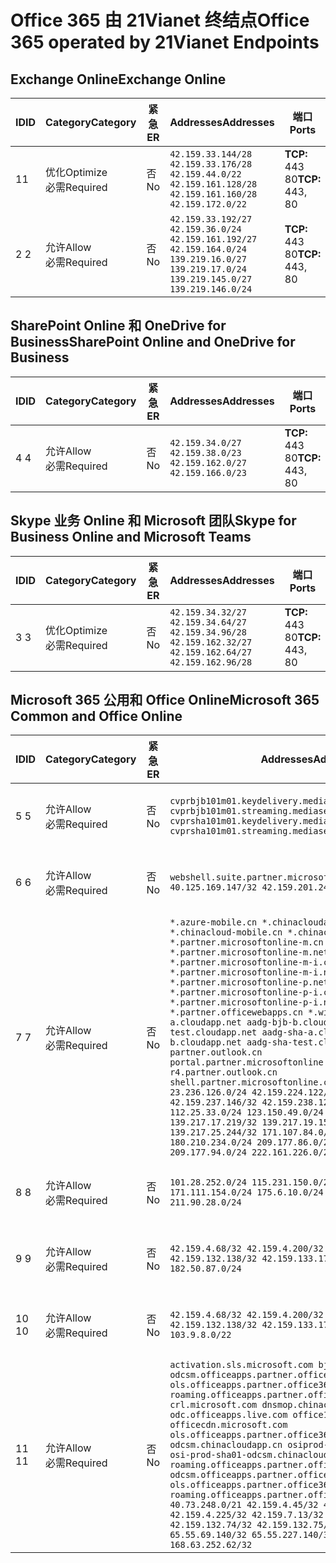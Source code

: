 <!--This file was automatically generated by a script, any manual changes will be overwritten.-->
<!--Please contact the Office 365 Endpoints team with any questions.-->
<!--China endpoints version 2018063000-->
<!--File generated 2018-07-20 14:25:15.9845-->

# <a name="office-365-operated-by-21vianet-endpoints"></a><span data-ttu-id="8bcf1-101">Office 365 由 21Vianet 终结点</span><span class="sxs-lookup"><span data-stu-id="8bcf1-101">Office 365 operated by 21Vianet Endpoints</span></span>


## <a name="exchange-online"></a><span data-ttu-id="8bcf1-102">Exchange Online</span><span class="sxs-lookup"><span data-stu-id="8bcf1-102">Exchange Online</span></span>

<span data-ttu-id="8bcf1-103">ID</span><span class="sxs-lookup"><span data-stu-id="8bcf1-103">ID</span></span> | <span data-ttu-id="8bcf1-104">Category</span><span class="sxs-lookup"><span data-stu-id="8bcf1-104">Category</span></span>             | <span data-ttu-id="8bcf1-105">紧急</span><span class="sxs-lookup"><span data-stu-id="8bcf1-105">ER</span></span> | <span data-ttu-id="8bcf1-106">Addresses</span><span class="sxs-lookup"><span data-stu-id="8bcf1-106">Addresses</span></span>                                                                                                                             | <span data-ttu-id="8bcf1-107">端口</span><span class="sxs-lookup"><span data-stu-id="8bcf1-107">Ports</span></span>           
-- | -------------------- | -- | ------------------------------------------------------------------------------------------------------------------------------------- | ----------------
<span data-ttu-id="8bcf1-108">1</span><span class="sxs-lookup"><span data-stu-id="8bcf1-108">1</span></span>  | <span data-ttu-id="8bcf1-109">优化</span><span class="sxs-lookup"><span data-stu-id="8bcf1-109">Optimize</span></span><BR><span data-ttu-id="8bcf1-110">必需</span><span class="sxs-lookup"><span data-stu-id="8bcf1-110">Required</span></span> | <span data-ttu-id="8bcf1-111">否</span><span class="sxs-lookup"><span data-stu-id="8bcf1-111">No</span></span> | `42.159.33.144/28 42.159.33.176/28 42.159.44.0/22 42.159.161.128/28 42.159.161.160/28 42.159.172.0/22`                                | <span data-ttu-id="8bcf1-112">**TCP:** 443 80</span><span class="sxs-lookup"><span data-stu-id="8bcf1-112">**TCP:** 443, 80</span></span>
<span data-ttu-id="8bcf1-113">2 </span><span class="sxs-lookup"><span data-stu-id="8bcf1-113">2</span></span>  | <span data-ttu-id="8bcf1-114">允许</span><span class="sxs-lookup"><span data-stu-id="8bcf1-114">Allow</span></span><BR><span data-ttu-id="8bcf1-115">必需</span><span class="sxs-lookup"><span data-stu-id="8bcf1-115">Required</span></span>    | <span data-ttu-id="8bcf1-116">否</span><span class="sxs-lookup"><span data-stu-id="8bcf1-116">No</span></span> | `42.159.33.192/27 42.159.36.0/24 42.159.161.192/27 42.159.164.0/24 139.219.16.0/27 139.219.17.0/24 139.219.145.0/27 139.219.146.0/24` | <span data-ttu-id="8bcf1-117">**TCP:** 443 80</span><span class="sxs-lookup"><span data-stu-id="8bcf1-117">**TCP:** 443, 80</span></span>

## <a name="sharepoint-online-and-onedrive-for-business"></a><span data-ttu-id="8bcf1-118">SharePoint Online 和 OneDrive for Business</span><span class="sxs-lookup"><span data-stu-id="8bcf1-118">SharePoint Online and OneDrive for Business</span></span>

<span data-ttu-id="8bcf1-119">ID</span><span class="sxs-lookup"><span data-stu-id="8bcf1-119">ID</span></span> | <span data-ttu-id="8bcf1-120">Category</span><span class="sxs-lookup"><span data-stu-id="8bcf1-120">Category</span></span>          | <span data-ttu-id="8bcf1-121">紧急</span><span class="sxs-lookup"><span data-stu-id="8bcf1-121">ER</span></span> | <span data-ttu-id="8bcf1-122">Addresses</span><span class="sxs-lookup"><span data-stu-id="8bcf1-122">Addresses</span></span>                                                       | <span data-ttu-id="8bcf1-123">端口</span><span class="sxs-lookup"><span data-stu-id="8bcf1-123">Ports</span></span>           
-- | ----------------- | -- | --------------------------------------------------------------- | ----------------
<span data-ttu-id="8bcf1-124">4 </span><span class="sxs-lookup"><span data-stu-id="8bcf1-124">4</span></span>  | <span data-ttu-id="8bcf1-125">允许</span><span class="sxs-lookup"><span data-stu-id="8bcf1-125">Allow</span></span><BR><span data-ttu-id="8bcf1-126">必需</span><span class="sxs-lookup"><span data-stu-id="8bcf1-126">Required</span></span> | <span data-ttu-id="8bcf1-127">否</span><span class="sxs-lookup"><span data-stu-id="8bcf1-127">No</span></span> | `42.159.34.0/27 42.159.38.0/23 42.159.162.0/27 42.159.166.0/23` | <span data-ttu-id="8bcf1-128">**TCP:** 443 80</span><span class="sxs-lookup"><span data-stu-id="8bcf1-128">**TCP:** 443, 80</span></span>

## <a name="skype-for-business-online-and-microsoft-teams"></a><span data-ttu-id="8bcf1-129">Skype 业务 Online 和 Microsoft 团队</span><span class="sxs-lookup"><span data-stu-id="8bcf1-129">Skype for Business Online and Microsoft Teams</span></span>

<span data-ttu-id="8bcf1-130">ID</span><span class="sxs-lookup"><span data-stu-id="8bcf1-130">ID</span></span> | <span data-ttu-id="8bcf1-131">Category</span><span class="sxs-lookup"><span data-stu-id="8bcf1-131">Category</span></span>             | <span data-ttu-id="8bcf1-132">紧急</span><span class="sxs-lookup"><span data-stu-id="8bcf1-132">ER</span></span> | <span data-ttu-id="8bcf1-133">Addresses</span><span class="sxs-lookup"><span data-stu-id="8bcf1-133">Addresses</span></span>                                                                                            | <span data-ttu-id="8bcf1-134">端口</span><span class="sxs-lookup"><span data-stu-id="8bcf1-134">Ports</span></span>           
-- | -------------------- | -- | ---------------------------------------------------------------------------------------------------- | ----------------
<span data-ttu-id="8bcf1-135">3 </span><span class="sxs-lookup"><span data-stu-id="8bcf1-135">3</span></span>  | <span data-ttu-id="8bcf1-136">优化</span><span class="sxs-lookup"><span data-stu-id="8bcf1-136">Optimize</span></span><BR><span data-ttu-id="8bcf1-137">必需</span><span class="sxs-lookup"><span data-stu-id="8bcf1-137">Required</span></span> | <span data-ttu-id="8bcf1-138">否</span><span class="sxs-lookup"><span data-stu-id="8bcf1-138">No</span></span> | `42.159.34.32/27 42.159.34.64/27 42.159.34.96/28 42.159.162.32/27 42.159.162.64/27 42.159.162.96/28` | <span data-ttu-id="8bcf1-139">**TCP:** 443 80</span><span class="sxs-lookup"><span data-stu-id="8bcf1-139">**TCP:** 443, 80</span></span>

## <a name="microsoft-365-common-and-office-online"></a><span data-ttu-id="8bcf1-140">Microsoft 365 公用和 Office Online</span><span class="sxs-lookup"><span data-stu-id="8bcf1-140">Microsoft 365 Common and Office Online</span></span>

<span data-ttu-id="8bcf1-141">ID</span><span class="sxs-lookup"><span data-stu-id="8bcf1-141">ID</span></span> | <span data-ttu-id="8bcf1-142">Category</span><span class="sxs-lookup"><span data-stu-id="8bcf1-142">Category</span></span>          | <span data-ttu-id="8bcf1-143">紧急</span><span class="sxs-lookup"><span data-stu-id="8bcf1-143">ER</span></span> | <span data-ttu-id="8bcf1-144">Addresses</span><span class="sxs-lookup"><span data-stu-id="8bcf1-144">Addresses</span></span>                                                                                                                                                                                                                                                                                                                                                                                                                                                                                                                                                                                                                                                                                                                                                                                                                                                                                                                                                                                                                                | <span data-ttu-id="8bcf1-145">端口</span><span class="sxs-lookup"><span data-stu-id="8bcf1-145">Ports</span></span>           
-- | ----------------- | -- | ---------------------------------------------------------------------------------------------------------------------------------------------------------------------------------------------------------------------------------------------------------------------------------------------------------------------------------------------------------------------------------------------------------------------------------------------------------------------------------------------------------------------------------------------------------------------------------------------------------------------------------------------------------------------------------------------------------------------------------------------------------------------------------------------------------------------------------------------------------------------------------------------------------------------------------------------------------------------------------------------------------------------------------------- | ----------------
<span data-ttu-id="8bcf1-146">5 </span><span class="sxs-lookup"><span data-stu-id="8bcf1-146">5</span></span>  | <span data-ttu-id="8bcf1-147">允许</span><span class="sxs-lookup"><span data-stu-id="8bcf1-147">Allow</span></span><BR><span data-ttu-id="8bcf1-148">必需</span><span class="sxs-lookup"><span data-stu-id="8bcf1-148">Required</span></span> | <span data-ttu-id="8bcf1-149">否</span><span class="sxs-lookup"><span data-stu-id="8bcf1-149">No</span></span> | `cvprbjb101m01.keydelivery.mediaservices.chinacloudapi.cn cvprbjb101m01.streaming.mediaservices.chinacloudapi.cn cvprsha101m01.keydelivery.mediaservices.chinacloudapi.cn cvprsha101m01.streaming.mediaservices.chinacloudapi.cn`                                                                                                                                                                                                                                                                                                                                                                                                                                                                                                                                                                                                                                                                                                                                                                                                        | <span data-ttu-id="8bcf1-150">**TCP:** 443 80</span><span class="sxs-lookup"><span data-stu-id="8bcf1-150">**TCP:** 443, 80</span></span>
<span data-ttu-id="8bcf1-151">6 </span><span class="sxs-lookup"><span data-stu-id="8bcf1-151">6</span></span>  | <span data-ttu-id="8bcf1-152">允许</span><span class="sxs-lookup"><span data-stu-id="8bcf1-152">Allow</span></span><BR><span data-ttu-id="8bcf1-153">必需</span><span class="sxs-lookup"><span data-stu-id="8bcf1-153">Required</span></span> | <span data-ttu-id="8bcf1-154">否</span><span class="sxs-lookup"><span data-stu-id="8bcf1-154">No</span></span> | `webshell.suite.partner.microsoftonline.cn`<BR>`40.125.169.147/32 42.159.201.24/32`                                                                                                                                                                                                                                                                                                                                                                                                                                                                                                                                                                                                                                                                                                                                                                                                                                                                                                                                                      | <span data-ttu-id="8bcf1-155">**TCP:** 443 80</span><span class="sxs-lookup"><span data-stu-id="8bcf1-155">**TCP:** 443, 80</span></span>
<span data-ttu-id="8bcf1-156">7 </span><span class="sxs-lookup"><span data-stu-id="8bcf1-156">7</span></span>  | <span data-ttu-id="8bcf1-157">允许</span><span class="sxs-lookup"><span data-stu-id="8bcf1-157">Allow</span></span><BR><span data-ttu-id="8bcf1-158">必需</span><span class="sxs-lookup"><span data-stu-id="8bcf1-158">Required</span></span> | <span data-ttu-id="8bcf1-159">否</span><span class="sxs-lookup"><span data-stu-id="8bcf1-159">No</span></span> | `*.azure-mobile.cn *.chinacloudapi.cn *.chinacloudapp.cn *.chinacloud-mobile.cn *.chinacloudsites.cn *.partner.microsoftonline-m.cn *.partner.microsoftonline-m.net.cn *.partner.microsoftonline-m-i.cn *.partner.microsoftonline-m-i.net.cn *.partner.microsoftonline-p.net.cn *.partner.microsoftonline-p-i.cn *.partner.microsoftonline-p-i.net.cn *.partner.officewebapps.cn *.windowsazure.cn aadg-bjb-a.cloudapp.net aadg-bjb-b.cloudapp.net aadg-bjb-test.cloudapp.net aadg-sha-a.cloudapp.net aadg-sha-b.cloudapp.net aadg-sha-test.cloudapp.net partner.outlook.cn portal.partner.microsoftonline.cdnsvc.com r4.partner.outlook.cn shell.partner.microsoftonline.cdnsvc.com`<BR>`23.236.126.0/24 42.159.224.122/32 42.159.233.91/32 42.159.237.146/32 42.159.238.120/32 58.68.168.0/24 112.25.33.0/24 123.150.49.0/24 125.65.247.0/24 139.217.17.219/32 139.217.19.156/32 139.217.21.3/32 139.217.25.244/32 171.107.84.0/24 180.210.232.0/24 180.210.234.0/24 209.177.86.0/24 209.177.90.0/24 209.177.94.0/24 222.161.226.0/24` | <span data-ttu-id="8bcf1-160">**TCP:** 443 80</span><span class="sxs-lookup"><span data-stu-id="8bcf1-160">**TCP:** 443, 80</span></span>
<span data-ttu-id="8bcf1-161">8 </span><span class="sxs-lookup"><span data-stu-id="8bcf1-161">8</span></span>  | <span data-ttu-id="8bcf1-162">允许</span><span class="sxs-lookup"><span data-stu-id="8bcf1-162">Allow</span></span><BR><span data-ttu-id="8bcf1-163">必需</span><span class="sxs-lookup"><span data-stu-id="8bcf1-163">Required</span></span> | <span data-ttu-id="8bcf1-164">否</span><span class="sxs-lookup"><span data-stu-id="8bcf1-164">No</span></span> | `101.28.252.0/24 115.231.150.0/24 123.235.32.0/24 171.111.154.0/24 175.6.10.0/24 180.210.229.0/24 211.90.28.0/24`                                                                                                                                                                                                                                                                                                                                                                                                                                                                                                                                                                                                                                                                                                                                                                                                                                                                                                                        | <span data-ttu-id="8bcf1-165">**TCP:** 443 80</span><span class="sxs-lookup"><span data-stu-id="8bcf1-165">**TCP:** 443, 80</span></span>
<span data-ttu-id="8bcf1-166">9 </span><span class="sxs-lookup"><span data-stu-id="8bcf1-166">9</span></span>  | <span data-ttu-id="8bcf1-167">允许</span><span class="sxs-lookup"><span data-stu-id="8bcf1-167">Allow</span></span><BR><span data-ttu-id="8bcf1-168">必需</span><span class="sxs-lookup"><span data-stu-id="8bcf1-168">Required</span></span> | <span data-ttu-id="8bcf1-169">否</span><span class="sxs-lookup"><span data-stu-id="8bcf1-169">No</span></span> | `42.159.4.68/32 42.159.4.200/32 42.159.7.156/32 42.159.132.138/32 42.159.133.17/32 42.159.135.78/32 182.50.87.0/24`                                                                                                                                                                                                                                                                                                                                                                                                                                                                                                                                                                                                                                                                                                                                                                                                                                                                                                                      | <span data-ttu-id="8bcf1-170">**TCP:** 443 80</span><span class="sxs-lookup"><span data-stu-id="8bcf1-170">**TCP:** 443, 80</span></span>
<span data-ttu-id="8bcf1-171">10 </span><span class="sxs-lookup"><span data-stu-id="8bcf1-171">10</span></span> | <span data-ttu-id="8bcf1-172">允许</span><span class="sxs-lookup"><span data-stu-id="8bcf1-172">Allow</span></span><BR><span data-ttu-id="8bcf1-173">必需</span><span class="sxs-lookup"><span data-stu-id="8bcf1-173">Required</span></span> | <span data-ttu-id="8bcf1-174">否</span><span class="sxs-lookup"><span data-stu-id="8bcf1-174">No</span></span> | `42.159.4.68/32 42.159.4.200/32 42.159.7.156/32 42.159.132.138/32 42.159.133.17/32 42.159.135.78/32 103.9.8.0/22`                                                                                                                                                                                                                                                                                                                                                                                                                                                                                                                                                                                                                                                                                                                                                                                                                                                                                                                        | <span data-ttu-id="8bcf1-175">**TCP:** 443 80</span><span class="sxs-lookup"><span data-stu-id="8bcf1-175">**TCP:** 443, 80</span></span>
<span data-ttu-id="8bcf1-176">11 </span><span class="sxs-lookup"><span data-stu-id="8bcf1-176">11</span></span> | <span data-ttu-id="8bcf1-177">允许</span><span class="sxs-lookup"><span data-stu-id="8bcf1-177">Allow</span></span><BR><span data-ttu-id="8bcf1-178">必需</span><span class="sxs-lookup"><span data-stu-id="8bcf1-178">Required</span></span> | <span data-ttu-id="8bcf1-179">否</span><span class="sxs-lookup"><span data-stu-id="8bcf1-179">No</span></span> | `activation.sls.microsoft.com bjb-odcsm.officeapps.partner.office365.cn bjb-ols.officeapps.partner.office365.cn bjb-roaming.officeapps.partner.office365.cn crl.microsoft.com dnsmop.chinacloudapp.cn odc.officeapps.live.com office15client.microsoft.com officecdn.microsoft.com ols.officeapps.partner.office365.cn osi-prod-bjb01-odcsm.chinacloudapp.cn osiprod-scus01-odcsm.cloudapp.net osi-prod-sha01-odcsm.chinacloudapp.cn roaming.officeapps.partner.office365.cn sha-odcsm.officeapps.partner.office365.cn sha-ols.officeapps.partner.office365.cn sha-roaming.officeapps.partner.office365.cn`<BR>`40.73.248.0/21 42.159.4.45/32 42.159.4.50/32 42.159.4.225/32 42.159.7.13/32 42.159.132.73/32 42.159.132.74/32 42.159.132.75/32 65.52.98.231/32 65.55.69.140/32 65.55.227.140/32 70.37.81.47/32 168.63.252.62/32`                                                                                                                                                                                                         | <span data-ttu-id="8bcf1-180">**TCP:** 443 80</span><span class="sxs-lookup"><span data-stu-id="8bcf1-180">**TCP:** 443, 80</span></span>
